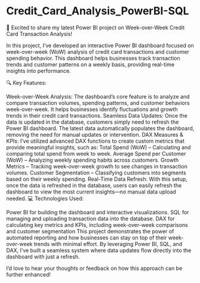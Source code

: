 # Credit_Card_Analysis_PowerBI-SQL
🚀 Excited to share my latest Power BI project on Week-over-Week Credit Card Transaction Analysis!

In this project, I’ve developed an interactive Power BI dashboard focused on week-over-week (WoW) analysis of credit card transactions and customer spending behavior. This dashboard helps businesses track transaction trends and customer patterns on a weekly basis, providing real-time insights into performance.

🔍 Key Features:

Week-over-Week Analysis: The dashboard’s core feature is to analyze and compare transaction volumes, spending patterns, and customer behaviors week-over-week. It helps businesses identify fluctuations and growth trends in their credit card transactions.
Seamless Data Updates: Once the data is updated in the database, customers simply need to refresh the Power BI dashboard. The latest data automatically populates the dashboard, removing the need for manual updates or intervention.
DAX Measures & KPIs: I’ve utilized advanced DAX functions to create custom metrics that provide meaningful insights, such as:
Total Spend (WoW) – Calculating and comparing total spend from week to week.
Average Spend per Customer (WoW) – Analyzing weekly spending habits across customers.
Growth Metrics – Tracking week-over-week growth to see changes in transaction volumes.
Customer Segmentation – Classifying customers into segments based on their weekly spending.
Real-Time Data Refresh: With this setup, once the data is refreshed in the database, users can easily refresh the dashboard to view the most current insights—no manual data upload needed.
💻 Technologies Used:

Power BI for building the dashboard and interactive visualizations.
SQL for managing and uploading transaction data into the database.
DAX for calculating key metrics and KPIs, including week-over-week comparisons and customer segmentation
This project demonstrates the power of automated reporting and how businesses can stay on top of their week-over-week trends with minimal effort. By leveraging Power BI, SQL, and DAX, I’ve built a seamless system where data updates flow directly into the dashboard with just a refresh.

I’d love to hear your thoughts or feedback on how this approach can be further enhanced!
